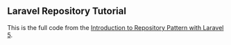 ## Laravel Repository Tutorial
This is the full code from the [Introduction to Repository Pattern with Laravel 5](http://felicianoprochera.com/introduction-to-repository-pattern-with-laravel-5/).